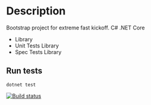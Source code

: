 # Description

Bootstrap project for extreme fast kickoff. C# .NET Core

- Library
- Unit Tests Library
- Spec Tests Library

## Run tests

```
dotnet test
```

[![Build status](https://github.com/bbvch/TDDAcademy/actions/workflows/test.yml/badge.svg)](https://github.com/bbvch/TDDAcademy/actions/workflows/test.yml)